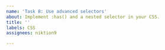 ```yaml
---
name: 'Task 8: Use advanced selectors'
about: Implement :has() and a nested selector in your CSS.
title: ''
labels: CSS
assignees: niktion9

---
```



